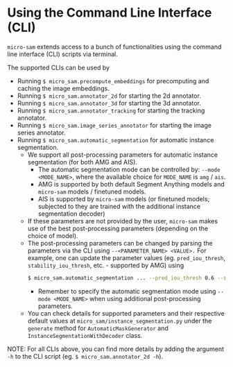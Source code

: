 # Using the Command Line Interface (CLI)

`micro-sam` extends access to a bunch of functionalities using the command line interface (CLI) scripts via terminal.

The supported CLIs can be used by
- Running `$ micro_sam.precompute_embeddings` for precomputing and caching the image embeddings.
- Running `$ micro_sam.annotator_2d` for starting the 2d annotator.
- Running `$ micro_sam.annotator_3d` for starting the 3d annotator.
- Running `$ micro_sam.annotator_tracking` for starting the tracking annotator.
- Running `$ micro_sam.image_series_annotator` for starting the image series annotator.
- Running `$ micro_sam.automatic_segmentation` for automatic instance segmentation.
    - We support all post-processing parameters for automatic instance segmentation (for both AMG and AIS).
        - The automatic segmentation mode can be controlled by: `--mode <MODE_NAME>`, where the available choice for `MODE_NAME` is `amg` / `ais`.
        - AMG is supported by both default Segment Anything models and `micro-sam` models / finetuned models.
        - AIS is supported by `micro-sam` models (or finetuned models; subjected to they are trained with the additional instance segmentation decoder)
    - If these parameters are not provided by the user, `micro-sam` makes use of the best post-processing parameters (depending on the choice of model). 
    - The post-processing parameters can be changed by parsing the parameters via the CLI using `--<PARAMETER_NAME> <VALUE>.` For example, one can update the parameter values (eg. `pred_iou_thresh`, `stability_iou_thresh`, etc. - supported by AMG) using
        ```bash
        $ micro_sam.automatic_segmentation ... --pred_iou_thresh 0.6 --stability_iou_thresh 0.6 ...
        ```
        - Remember to specify the automatic segmentation mode using `--mode <MODE_NAME>` when using additional post-processing parameters.
    - You can check details for supported parameters and their respective default values at `micro_sam/instance_segmentation.py` under the `generate` method for `AutomaticMaskGenerator` and `InstanceSegmentationWithDecoder` class.

NOTE: For all CLIs above, you can find more details by adding the argument `-h` to the CLI script (eg. `$ micro_sam.annotator_2d -h`).
